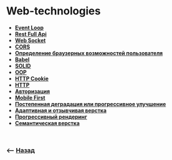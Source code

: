 # Web-technologies

* **<a href="./pages/event-loop">Event Loop</a>**
* **<a href="./pages/rest-full-api">Rest Full Api</a>**
* **<a href="./pages/web-socket">Web Socket</a>**
* **<a href="./pages/cors">CORS</a>**
* **<a href="./pages/cors">Определение браузерных возможностей пользователя</a>**
* **<a href="./pages/babel">Babel</a>**
* **<a href="./pages/solid">SOLID</a>**
* **<a href="./pages/oop">OOP</a>**
* **<a href="./pages/cookie">HTTP Cookie</a>**
* **<a href="./pages/http">HTTP</a>**
* **<a href="./pages/authorization">Авторизация</a>**
* **<a href="./pages/mobile-first">Mobile First</a>**
* **<a href="./pages/progressive-degradation">Постепенная деградация или прогрессивное улучшение</a>**
* **<a href="./pages/adaptive-responsive-page-proofs">Адаптивная и отзывчивая верстка</a>**
* **<a href="./pages/progressive-rendering">Прогрессивный рендеринг</a>**
* **<a href="./pages/semantics-page-proofs">Семантическая верстка</a>**

<br>

### ⟵ **<a href="../readme.md">Назад</a>**